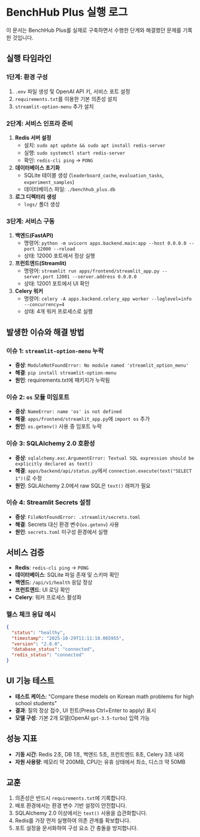 # BenchHub Plus 실행 로그

이 문서는 BenchHub Plus를 실제로 구축하면서 수행한 단계와 해결했던 문제를 기록한 것입니다.

## 실행 타임라인

### 1단계: 환경 구성
1. `.env` 파일 생성 및 OpenAI API 키, 서비스 포트 설정
2. `requirements.txt`를 이용한 기본 의존성 설치
3. `streamlit-option-menu` 추가 설치

### 2단계: 서비스 인프라 준비
1. **Redis 서버 설정**
   - 설치: `sudo apt update && sudo apt install redis-server`
   - 실행: `sudo systemctl start redis-server`
   - 확인: `redis-cli ping` → `PONG`
2. **데이터베이스 초기화**
   - SQLite 테이블 생성 (`leaderboard_cache`, `evaluation_tasks`, `experiment_samples`)
   - 데이터베이스 파일: `./benchhub_plus.db`
3. **로그 디렉터리 생성**
   - `logs/` 폴더 생성

### 3단계: 서비스 구동
1. **백엔드(FastAPI)**
   - 명령어: `python -m uvicorn apps.backend.main:app --host 0.0.0.0 --port 12000 --reload`
   - 상태: 12000 포트에서 정상 실행
2. **프런트엔드(Streamlit)**
   - 명령어: `streamlit run apps/frontend/streamlit_app.py --server.port 12001 --server.address 0.0.0.0`
   - 상태: 12001 포트에서 UI 확인
3. **Celery 워커**
   - 명령어: `celery -A apps.backend.celery_app worker --loglevel=info --concurrency=4`
   - 상태: 4개 워커 프로세스로 실행

## 발생한 이슈와 해결 방법

### 이슈 1: `streamlit-option-menu` 누락
- **증상**: `ModuleNotFoundError: No module named 'streamlit_option_menu'`
- **해결**: `pip install streamlit-option-menu`
- **원인**: requirements.txt에 패키지가 누락됨

### 이슈 2: `os` 모듈 미임포트
- **증상**: `NameError: name 'os' is not defined`
- **해결**: `apps/frontend/streamlit_app.py`에 `import os` 추가
- **원인**: `os.getenv()` 사용 중 임포트 누락

### 이슈 3: SQLAlchemy 2.0 호환성
- **증상**: `sqlalchemy.exc.ArgumentError: Textual SQL expression should be explicitly declared as text()`
- **해결**: `apps/backend/api/status.py`에서 `connection.execute(text("SELECT 1"))`로 수정
- **원인**: SQLAlchemy 2.0에서 raw SQL은 `text()` 래퍼가 필요

### 이슈 4: Streamlit Secrets 설정
- **증상**: `FileNotFoundError: .streamlit/secrets.toml`
- **해결**: Secrets 대신 환경 변수(`os.getenv`) 사용
- **원인**: `secrets.toml` 미구성 환경에서 실행

## 서비스 검증
- **Redis**: `redis-cli ping` → `PONG`
- **데이터베이스**: SQLite 파일 존재 및 스키마 확인
- **백엔드**: `/api/v1/health` 응답 정상
- **프런트엔드**: UI 로딩 확인
- **Celery**: 워커 프로세스 활성화

### 헬스 체크 응답 예시
```json
{
  "status": "healthy",
  "timestamp": "2025-10-29T11:11:10.065955",
  "version": "2.0.0",
  "database_status": "connected",
  "redis_status": "connected"
}
```

## UI 기능 테스트
- **테스트 케이스**: "Compare these models on Korean math problems for high school students"
- **결과**: 질의 정상 접수, UI 힌트(Press Ctrl+Enter to apply) 표시
- **모델 구성**: 기본 2개 모델(OpenAI `gpt-3.5-turbo`) 입력 가능

## 성능 지표
- **기동 시간**: Redis 2초, DB 1초, 백엔드 5초, 프런트엔드 8초, Celery 3초 내외
- **자원 사용량**: 메모리 약 200MB, CPU는 유휴 상태에서 최소, 디스크 약 50MB

## 교훈
1. 의존성은 반드시 `requirements.txt`에 기록합니다.
2. 배포 환경에서는 환경 변수 기반 설정이 안전합니다.
3. SQLAlchemy 2.0 이상에서는 `text()` 사용을 습관화합니다.
4. Redis를 가장 먼저 실행하여 의존 관계를 확보합니다.
5. 포트 설정을 문서화하여 구성 요소 간 충돌을 방지합니다.

